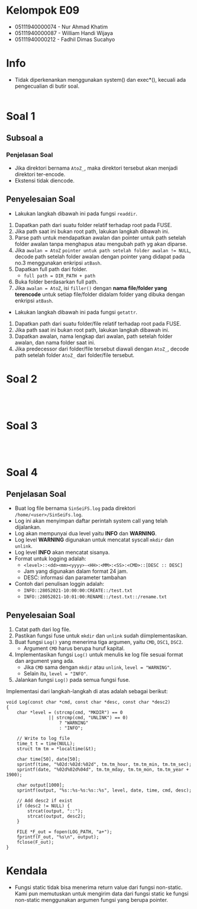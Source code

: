 # Kelompok E09
* 05111940000074 - Nur Ahmad Khatim
* 05111940000087 - William Handi Wijaya
* 05111940000212 - Fadhil Dimas Sucahyo

# Info
* Tidak diperkenankan menggunakan system() dan exec*(), kecuali ada pengecualian di butir soal.
<br><br>

# Soal 1
## Subsoal a
### Penjelasan Soal
* Jika direktori bernama `AtoZ_`, maka direktori tersebut akan menjadi direktori ter-encode.
* Ekstensi tidak diencode.

## Penyelesaian Soal
* Lakukan langkah dibawah ini pada fungsi `readdir`.
1. Dapatkan path dari suatu folder relatif terhadap root pada FUSE.
2. Jika path saat ini bukan root path, lakukan langkah dibawah ini.
3. Parse path untuk mendapatkan awalan dan pointer untuk path setelah folder awalan tanpa menghapus atau mengubah path yg akan diparse.
4. Jika `awalan = AtoZ` `pointer untuk path setelah folder awalan != NULL`, decode path setelah folder awalan dengan pointer yang didapat pada no.3 menggunakan enkripsi `atBash`.
5. Dapatkan full path dari folder.
   * `full path = DIR_PATH + path`
6. Buka folder berdasarkan full path.
7. Jika `awalan = AtoZ`, isi `filler()` dengan **nama file/folder yang terencode** untuk setiap file/folder didalam folder yang dibuka dengan enkripsi `atBash`.

* Lakukan langkah dibawah ini pada fungsi `getattr`.
1. Dapatkan path dari suatu folder/file relatif terhadap root pada FUSE.
2. Jika path saat ini bukan root path, lakukan langkah dibawah ini.
3. Dapatkan awalan, nama lengkap dari awalan, path setelah folder awalan, dan nama folder saat ini.
4. Jika predecessor dari folder/file tersebut diawali dengan `AtoZ_`, decode path setelah folder `AtoZ_` dari folder/file tersebut.

# Soal 2
<br><br>

# Soal 3
<br><br>

# Soal 4
## Penjelasan Soal
* Buat log file bernama `SinSeiFS.log` pada direktori `/home/<user>/SinSeiFs.log`.
* Log ini akan menyimpan daftar perintah system call yang telah dijalankan.
* Log akan mempunyai dua level yaitu **INFO** dan **WARNING**.
* Log level **WARNING** digunakan untuk mencatat syscall `mkdir` dan `unlink`.
* Log level **INFO** akan mencatat sisanya.
* Format untuk logging adalah:
  * `<level>::<dd><mm><yyyy>-<HH>:<MM>:<SS>:<CMD>::[DESC :: DESC]`
  * Jam yang digunakan dalam format 24 jam.
  * DESC: informasi dan parameter tambahan
* Contoh dari penulisan loggin adalah:
  * `INFO::28052021-10:00:00:CREATE::/test.txt`
  * `INFO::28052021-10:01:00:RENAME::/test.txt::/rename.txt`

## Penyelesaian Soal
1. Catat path dari log file.
2. Pastikan fungsi fuse untuk `mkdir` dan `unlink` sudah diimplementasikan.
3. Buat fungsi `Log()` yang menerima tiga argumen, yaitu `CMD`, `DSC1`, `DSC2`.
   * Argument `CMD` harus berupa huruf kapital.
4. Implementasikan fungsi `Log()` untuk menulis ke log file sesuai format dan argument yang ada.
   * Jika `CMD` sama dengan `mkdir` atau `unlink`, `level = "WARNING"`.
   * Selain itu, `level = "INFO"`.
5. Jalankan fungsi `Log()` pada semua fungsi fuse.

Implementasi dari langkah-langkah di atas adalah sebagai berikut:
```
void Log(const char *cmd, const char *desc, const char *desc2)
{
    char *level = (strcmp(cmd, "MKDIR") == 0 
                || strcmp(cmd, "UNLINK") == 0) 
                    ? "WARNING"
                    : "INFO";
    
    // Write to log file
    time_t t = time(NULL);
    struct tm tm = *localtime(&t);

    char time[50], date[50];
    sprintf(time, "%02d:%02d:%02d", tm.tm_hour, tm.tm_min, tm.tm_sec);
    sprintf(date, "%02d%02d%04d", tm.tm_mday, tm.tm_mon, tm.tm_year + 1900);

    char output[1000];
    sprintf(output, "%s::%s-%s:%s::%s", level, date, time, cmd, desc);

    // Add desc2 if exist
    if (desc2 != NULL) {
        strcat(output, "::");
        strcat(output, desc2);
    }

    FILE *F_out = fopen(LOG_PATH, "a+");
    fprintf(F_out, "%s\n", output);
    fclose(F_out);
}
```

# Kendala
* Fungsi static tidak bisa menerima return value dari fungsi non-static. Kami pun memutuskan untuk mengirim data dari fungsi static ke fungsi non-static menggunakan argumen fungsi yang berupa pointer.
